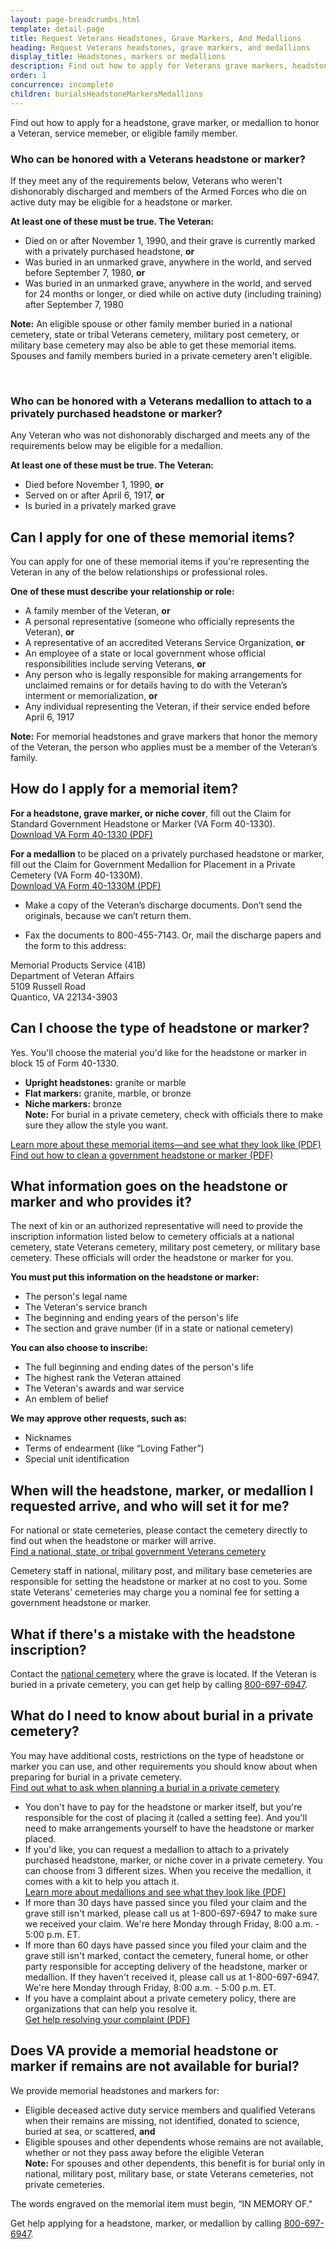 ```yaml
---
layout: page-breadcrumbs.html
template: detail-page
title: Request Veterans Headstones, Grave Markers, And Medallions
heading: Request Veterans headstones, grave markers, and medallions
display_title: Headstones, markers or medallions
description: Find out how to apply for Veterans grave markers, headstones, and medallions to honor the service of a Veteran or eligible family member. Learn who is eligible for these honors, who can apply for the items, and what information you'll need to put on a headstone or marker.
order: 1
concurrence: incomplete
children: burialsHeadstoneMarkersMedallions
---
```


<div class="va-introtext">

Find out how to apply for a headstone, grave marker, or medallion to honor a Veteran, service memeber, or eligible family member.

</div>

<div class="feature">

### Who can be honored with a Veterans headstone or marker?

If they meet any of the requirements below, Veterans who weren't dishonorably discharged and members of the Armed Forces who die on active duty may be eligible for a headstone or marker.

**At least one of these must be true. The Veteran:**

- Died on or after November 1, 1990, and their grave is currently marked with a privately purchased headstone, **or**
- Was buried in an unmarked grave, anywhere in the world, and served before September 7, 1980, **or**
- Was buried in an unmarked grave, anywhere in the world, and served for 24 months or longer, or died while on active duty (including training) after September 7, 1980

**Note:** An eligible spouse or other family member buried in a national cemetery, state or tribal Veterans cemetery, military post cemetery, or military base cemetery may also be able to get these memorial items. Spouses and family members buried in a private cemetery aren't eligible.

<br>

### Who can be honored with a Veterans medallion to attach to a privately purchased headstone or marker?

Any Veteran who was not dishonorably discharged and meets any of the requirements below may be eligible for a medallion.

**At least one of these must be true. The Veteran:**

- Died before November 1, 1990, **or**
- Served on or after April 6, 1917, **or**
- Is buried in a privately marked grave

</div>

## Can I apply for one of these memorial items?

You can apply for one of these memorial items if you're representing the Veteran in any of the below relationships or professional roles.

**One of these must describe your relationship or role:**
- A family member of the Veteran, **or**
- A personal representative (someone who officially represents the Veteran), **or**
- A representative of an accredited Veterans Service Organization, **or**
- An employee of a state or local government whose official responsibilities include serving Veterans, **or**
- Any person who is legally responsible for making arrangements for unclaimed remains or for details having to do with the Veteran’s interment or memorialization, **or**
- Any individual representing the Veteran, if their service ended before April 6, 1917

**Note:** For memorial headstones and grave markers that honor the memory of the Veteran, the person who applies must be a member of the Veteran’s family.

## How do I apply for a memorial item?

**For a headstone, grave marker, or niche cover**, fill out the Claim for Standard Government Headstone or Marker (VA Form 40-1330). <br>
[Download VA Form 40-1330 (PDF)](https://www.va.gov/vaforms/va/pdf/VA40-1330.pdf)

**For a medallion** to be placed on a privately purchased headstone or marker, fill out the Claim for Government Medallion for Placement in a Private Cemetery (VA Form 40-1330M). <br>
[Download VA Form 40-1330M (PDF)](https://www.va.gov/vaforms/va/pdf/VA40-1330M.pdf)

- Make a copy of the Veteran’s discharge documents. Don’t send the originals, because we can’t return them.

- Fax the documents to 800-455-7143. Or, mail the discharge papers and the form to this address:

<p class="va-address-block">
    Memorial Products Service (41B)<br>
    Department of Veteran Affairs<br>
    5109 Russell Road<br>
    Quantico, VA 22134-3903<br>
</p>

## Can I choose the type of headstone or marker?

Yes. You'll choose the material you'd like for the headstone or marker in block 15 of Form 40-1330.

- **Upright headstones:** granite or marble 
- **Flat markers:** granite, marble, or bronze 
- **Niche markers:** bronze <br>
**Note:** For burial in a private cemetery, check with officials there to make sure they allow the style you want.

[Learn more about these memorial items—and see what they look like (PDF)](https://www.cem.va.gov/cem/docs/factsheets/HeadstoneMarkerMedallion_Brochure.pdf)<br>
[Find out how to clean a government headstone or marker (PDF)](https://www.ncptt.nps.gov/wp-content/uploads/Best-Practices-Final.pdf)

## What information goes on the headstone or marker and who provides it?

The next of kin or an authorized representative will need to provide the inscription information listed below to cemetery officials at a national cemetery, state Veterans cemetery, military post cemetery, or military base cemetery. These officials will order the headstone or marker for you.

**You must put this information on the headstone or marker:**
- The person's legal name
- The Veteran's service branch
- The beginning and ending years of the person's life
- The section and grave number (if in a state or national cemetery)

**You can also choose to inscribe:**
- The full beginning and ending dates of the person's life
- The highest rank the Veteran attained
- The Veteran's awards and war service
- An emblem of belief

**We may approve other requests, such as:**
- Nicknames
- Terms of endearment (like “Loving Father”)
- Special unit identification

## When will the headstone, marker, or medallion I requested arrive, and who will set it for me?

For national or state cemeteries, please contact the cemetery directly to find out when the headstone or marker will arrive. <br>
[Find a national, state, or tribal government Veterans cemetery](https://www.cem.va.gov/cem/cems/listcem.asp)

Cemetery staff in national, military post, and military base cemeteries are responsible for setting the headstone or marker at no cost to you. Some state Veterans' cemeteries may charge you a nominal fee for setting a government headstone or marker.

## What if there's a mistake with the headstone inscription?

Contact the [national cemetery](https://www.cem.va.gov/cems/listcem.asp) where the grave is located. If the Veteran is buried in a private cemetery, you can get help by calling <a href="tel:+18006976947">800-697-6947</a>. 

## What do I need to know about burial in a private cemetery?

You may have additional costs, restrictions on the type of headstone or marker you can use, and other requirements you should know about when preparing for burial in a private cemetery. <br>
[Find out what to ask when planning a burial in a private cemetery](https://www.cem.va.gov/cem/burial_benefits/private_cemetery.asp)

- You don't have to pay for the headstone or marker itself, but you're responsible for the cost of placing it (called a setting fee). And you'll need to make arrangements yourself to have the headstone or marker placed. 
- If you'd like, you can request a medallion to attach to a privately purchased headstone, marker, or niche cover in a private cemetery. You can choose from 3 different sizes. When you receive the medallion, it comes with a kit to help you attach it. <br>
[Learn more about medallions and see what they look like (PDF)](https://www.cem.va.gov/cem/docs/factsheets/medallion.pdf)
- If more than 30 days have passed since you filed your claim and the grave still isn't marked, please call us at 1-800-697-6947 to make sure we received your claim. We're here Monday through Friday, 8:00 a.m. - 5:00 p.m. ET.
- If more than 60 days have passed since you filed your claim and the grave still isn't marked, contact the cemetery, funeral home, or other party responsible for accepting delivery of the headstone, marker or medallion. If they haven't received it, please call us at 1-800-697-6947. We're here Monday through Friday, 8:00 a.m. - 5:00 p.m. ET.<br>
- If you have a complaint about a private cemetery policy, there are organizations that can help you resolve it. <br>
[Get help resolving your complaint (PDF)](https://www.cem.va.gov/cem/docs/factsheets/cando.pdf)

## Does VA provide a memorial headstone or marker if remains are not available for burial?

We provide memorial headstones and markers for:
- Eligible deceased active duty service members and qualified Veterans when their remains are missing, not identified, donated to science, buried at sea, or scattered, **and**
- Eligible spouses and other dependents whose remains are not available, whether or not they pass away before the eligible Veteran <br>
**Note:** For spouses and other dependents, this benefit is for burial only in national, military post, military base, or state Veterans cemeteries, not private cemeteries.

The words engraved on the memorial item must begin, “IN MEMORY OF."

Get help applying for a headstone, marker, or medallion by calling <a href="tel:+8006976947">800-697-6947</a>.
